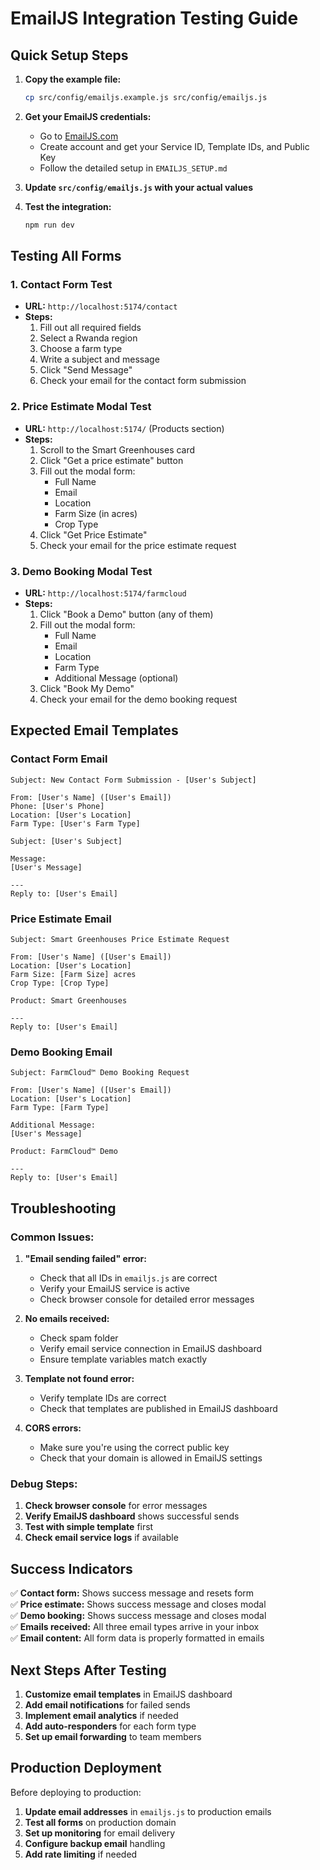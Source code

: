 # EmailJS Integration Testing Guide

## Quick Setup Steps

1. **Copy the example file:**

   ```bash
   cp src/config/emailjs.example.js src/config/emailjs.js
   ```

2. **Get your EmailJS credentials:**

   - Go to [EmailJS.com](https://www.emailjs.com/)
   - Create account and get your Service ID, Template IDs, and Public Key
   - Follow the detailed setup in `EMAILJS_SETUP.md`

3. **Update `src/config/emailjs.js` with your actual values**

4. **Test the integration:**
   ```bash
   npm run dev
   ```

## Testing All Forms

### 1. Contact Form Test

- **URL:** `http://localhost:5174/contact`
- **Steps:**
  1. Fill out all required fields
  2. Select a Rwanda region
  3. Choose a farm type
  4. Write a subject and message
  5. Click "Send Message"
  6. Check your email for the contact form submission

### 2. Price Estimate Modal Test

- **URL:** `http://localhost:5174/` (Products section)
- **Steps:**
  1. Scroll to the Smart Greenhouses card
  2. Click "Get a price estimate" button
  3. Fill out the modal form:
     - Full Name
     - Email
     - Location
     - Farm Size (in acres)
     - Crop Type
  4. Click "Get Price Estimate"
  5. Check your email for the price estimate request

### 3. Demo Booking Modal Test

- **URL:** `http://localhost:5174/farmcloud`
- **Steps:**
  1. Click "Book a Demo" button (any of them)
  2. Fill out the modal form:
     - Full Name
     - Email
     - Location
     - Farm Type
     - Additional Message (optional)
  3. Click "Book My Demo"
  4. Check your email for the demo booking request

## Expected Email Templates

### Contact Form Email

```
Subject: New Contact Form Submission - [User's Subject]

From: [User's Name] ([User's Email])
Phone: [User's Phone]
Location: [User's Location]
Farm Type: [User's Farm Type]

Subject: [User's Subject]

Message:
[User's Message]

---
Reply to: [User's Email]
```

### Price Estimate Email

```
Subject: Smart Greenhouses Price Estimate Request

From: [User's Name] ([User's Email])
Location: [User's Location]
Farm Size: [Farm Size] acres
Crop Type: [Crop Type]

Product: Smart Greenhouses

---
Reply to: [User's Email]
```

### Demo Booking Email

```
Subject: FarmCloud™ Demo Booking Request

From: [User's Name] ([User's Email])
Location: [User's Location]
Farm Type: [Farm Type]

Additional Message:
[User's Message]

Product: FarmCloud™ Demo

---
Reply to: [User's Email]
```

## Troubleshooting

### Common Issues:

1. **"Email sending failed" error:**

   - Check that all IDs in `emailjs.js` are correct
   - Verify your EmailJS service is active
   - Check browser console for detailed error messages

2. **No emails received:**

   - Check spam folder
   - Verify email service connection in EmailJS dashboard
   - Ensure template variables match exactly

3. **Template not found error:**

   - Verify template IDs are correct
   - Check that templates are published in EmailJS dashboard

4. **CORS errors:**
   - Make sure you're using the correct public key
   - Check that your domain is allowed in EmailJS settings

### Debug Steps:

1. **Check browser console** for error messages
2. **Verify EmailJS dashboard** shows successful sends
3. **Test with simple template** first
4. **Check email service logs** if available

## Success Indicators

✅ **Contact form:** Shows success message and resets form  
✅ **Price estimate:** Shows success message and closes modal  
✅ **Demo booking:** Shows success message and closes modal  
✅ **Emails received:** All three email types arrive in your inbox  
✅ **Email content:** All form data is properly formatted in emails

## Next Steps After Testing

1. **Customize email templates** in EmailJS dashboard
2. **Add email notifications** for failed sends
3. **Implement email analytics** if needed
4. **Add auto-responders** for each form type
5. **Set up email forwarding** to team members

## Production Deployment

Before deploying to production:

1. **Update email addresses** in `emailjs.js` to production emails
2. **Test all forms** on production domain
3. **Set up monitoring** for email delivery
4. **Configure backup email** handling
5. **Add rate limiting** if needed
